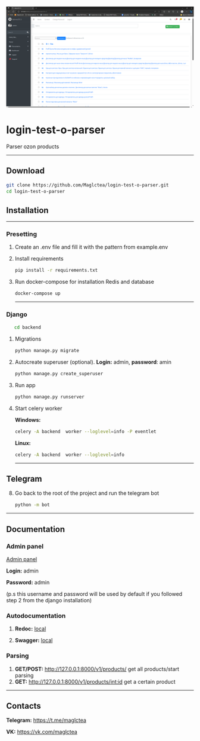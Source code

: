![Админ](adminpanel.png)

# login-test-o-parser

Parser ozon products

<hr/>

## Download

```bash
git clone https://github.com/Maglctea/login-test-o-parser.git
cd login-test-o-parser
```

## Installation

<hr/>

### Presetting
1) Create an .env file and fill it with the pattern from example.env

2) Install requirements
    ```bash
    pip install -r requirements.txt
    ```
3) Run docker-compose for installation Redis and database
   ```bash
   docker-compose up
   ```

   <hr/>

### Django

```bash
   cd backend
```

1) Migrations
   ```bash
   python manage.py migrate
   ```
2) Autocreate superuser (optional). **Login:** admin, **password**: amin
   ```bash
   python manage.py create_superuser
   ```
3) Run app
   ```bash 
   python manage.py runserver 
   ```
4) Start celery worker

   **Windows:**
   ```bash
   celery -A backend  worker --loglevel=info -P eventlet
   ```
   **Linux:**
   ```bash
   celery -A backend  worker --loglevel=info
   ```
   
   <hr/>

## Telegram

8) Go back to the root of the project and run the telegram bot
   ```bash
   python -m bot
   ```
   
<hr/>

## Documentation

### Admin panel

<a href="http://127.0.0.1:8000/admin/">Admin panel</a>

**Login:** admin

**Password:** admin

(p.s this username and password will be used by default if you followed step 2 from the django installation)
### Autodocumentation

1) **Redoc:** <a href="http://127.0.0.1:8000/redoc/">local</a>

2) **Swagger:** <a href="http://127.0.0.1:8000/swagger/">local</a>

### Parsing
1) **GET/POST:** http://127.0.0.1:8000/v1/products/ get all products/start parsing
2) **GET:** http://127.0.0.1:8000/v1/products/<int:id> get a certain product

<hr/>

## Contacts

**Telegram:** https://t.me/maglctea

**VK:** https://vk.com/maglctea